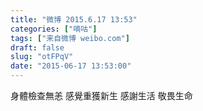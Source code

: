 ```yaml
---
title: "微博 2015.6.17 13:53"
categories: ["嘀咕"]
tags: ["来自微博 weibo.com"]
draft: false
slug: "otFPqV"
date: "2015-06-17 13:53:00"
---
```


<p>身體檢查無恙 感覺重獲新生 感謝生活 敬畏生命 ​​​​</p>
